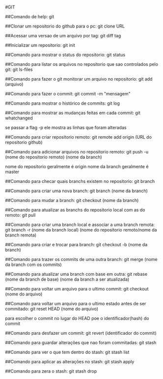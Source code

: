 #GIT

##Comando de help:
git

##Clonar um repositorio do github para o pc:
git clone URL

##Acessar uma versao de um arquivo por tag:
git diff tag

##Inicializar um repositorio:
git init


##Comando para mostrar o status do repositorio:
git status

##Comando para listar os arquivos no repositorio que sao controlados pelo git:
git ls-files

##Comando para fazer o git monitorar um arquivo no repositorio:
git add (arquivo)

##Comando para fazer o commit:
git commit -m "mensagem"

##Comando para mostrar o histórico de commits:
git log

##Comando para mostrar as mudanças feitas em cada commit:
git whatchanged

se passar a flag -p ele mostra as linhas que foram alteradas

##Comando para criar repositorio remoto:
git remote add origin (URL do repositorio github)

##Comando para adicionar arquivos no repositorio remoto:
git push -u (nome do repositorio remoto) (nome da branch)

nome do repositorio geralmente é origin
nome da branch geralmente é master

##Comando para checar quais branchs existem no repositorio:
git branch

##Comando para criar uma nova branch:
git branch (nome da branch)

##Comando para mudar a branch:
git checkout (nome da branch)

##Comando para atualizar as branchs do repositorio local com as do remoto:
git pull

##Comando para criar uma branch local e associar a uma branch remota:
git branch -r (nome da branch local) (nome do repositorio remoto/nome da branch remota)

##Comando para criar e trocar para branch:
git checkout -b (nome da branch)

##Comando para trazer os commits de uma outra branch:
git merge (nome da branch com os commits)

##Comando para atualizar uma branch com base em outra:
git rebase (nome da branch de base) (nome da branch a ser atualizada)

##Comando para voltar um arquivo para o ultimo commit:
git checkout (nome do arquivo)

##Comando para voltar um arquivo para o ultimo estado antes de ser commitado:
git reset HEAD (nome do arquivo)

para escolher o commit no lugar do HEAD poe o identificador(hash) do commit

##Comando para desfazer um commit:
git revert (identificador do commit)

##Comando para guardar alterações que nao foram commitadas:
git stash

##Comando para ver o que tem dentro do stash:
git stash list

##Comando para aplicar as alterações no stash:
git stash apply

##Comando para zera o stash:
git stash drop










